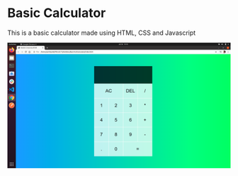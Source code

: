 # Basic Calculator

This is a basic calculator made using HTML, CSS and Javascript

![](Calculator.png)
